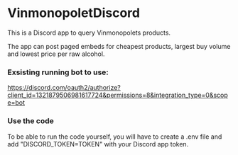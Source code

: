 # VinmonopoletDiscord

This is a Discord app to query Vinmonopolets products.

The app can post paged embeds for cheapest products, largest buy volume and lowest price per raw alcohol.



### Exsisting running bot to use:

https://discord.com/oauth2/authorize?client_id=1321879506981617724&permissions=8&integration_type=0&scope=bot

### Use the code 

To be able to run the code yourself, you will have to create a .env file and add "DISCORD_TOKEN=TOKEN" with your Discord app token. 